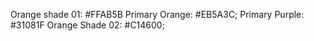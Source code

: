 Orange shade 01: #FFAB5B
Primary Orange: #EB5A3C;
Primary Purple: #31081F
Orange Shade 02: #C14600;
